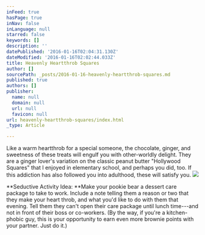 ```yaml
---
inFeed: true
hasPage: true
inNav: false
inLanguage: null
starred: false
keywords: []
description: ''
datePublished: '2016-01-16T02:04:31.130Z'
dateModified: '2016-01-16T02:02:44.033Z'
title: Heavenly Heartthrob Squares
author: []
sourcePath: _posts/2016-01-16-heavenly-heartthrob-squares.md
published: true
authors: []
publisher:
  name: null
  domain: null
  url: null
  favicon: null
url: heavenly-heartthrob-squares/index.html
_type: Article

---
```

Like
a warm heartthrob for a special someone, the chocolate, ginger, and
sweetness of these treats will engulf you with other-worldly delight.
They are a ginger lover's variation on the classic peanut butter
"Hollywood Squares" that I enjoyed in elementary school, and
perhaps you did, too. If this addiction has also followed you into
adulthood, these will satisfy you.
![](https://the-grid-user-content.s3-us-west-2.amazonaws.com/e0f270c0-d23f-4312-ab2d-4f2ec6a14f60.JPG)

**Seductive
Activity Idea: **Make your pookie bear a dessert care package to take to work. Include a note telling them a reason or two that they make your heart throb, and what you'd like to do with them that evening. Tell them they can't open their care package until lunch time---and not in front of their boss or co-workers. (By the way, if you're a kitchen-phobic guy, this is your opportunity to earn even more brownie points with your partner. Just do it.)